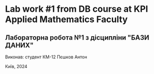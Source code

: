 # Lab work #1 from DB course at KPI Applied Mathematics Faculty
## Лабораторна робота №1 з дісципліни "БАЗИ ДАНИХ"

Виконав: студент КМ-12 Пєшков Антон

Київ, 2024